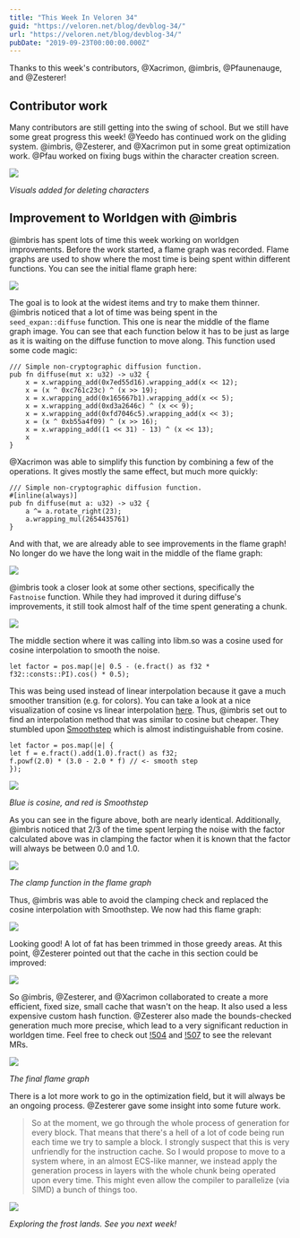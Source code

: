 ```yaml
---
title: "This Week In Veloren 34"
guid: "https://veloren.net/blog/devblog-34/"
url: "https://veloren.net/blog/devblog-34/"
pubDate: "2019-09-23T00:00:00.000Z"
---
```


Thanks to this week's contributors, @Xacrimon, @imbris, @Pfaunenauge, and @Zesterer!

Contributor work
----------------

Many contributors are still getting into the swing of school. But we still have some great progress this week! @Yeedo has continued work on the gliding system. @imbris, @Zesterer, and @Xacrimon put in some great optimization work. @Pfau worked on fixing bugs within the character creation screen.

![](https://s3.eu-central-2.wasabisys.com/veloren-blog/cdn/597826574095613962/625412685286080544/unknown.png)

_Visuals added for deleting characters_

Improvement to Worldgen with @imbris
------------------------------------

@imbris has spent lots of time this week working on worldgen improvements. Before the work started, a flame graph was recorded. Flame graphs are used to show where the most time is being spent within different functions. You can see the initial flame graph here:

![](https://s3.eu-central-2.wasabisys.com/veloren-blog/cdn/597826574095613962/625876315475804185/unknown.png)

The goal is to look at the widest items and try to make them thinner. @imbris noticed that a lot of time was being spent in the `seed_expan::diffuse` function. This one is near the middle of the flame graph image. You can see that each function below it has to be just as large as it is waiting on the diffuse function to move along. This function used some code magic:

    /// Simple non-cryptographic diffusion function.
    pub fn diffuse(mut x: u32) -> u32 {
        x = x.wrapping_add(0x7ed55d16).wrapping_add(x << 12);
        x = (x ^ 0xc761c23c) ^ (x >> 19);
        x = x.wrapping_add(0x165667b1).wrapping_add(x << 5);
        x = x.wrapping_add(0xd3a2646c) ^ (x << 9);
        x = x.wrapping_add(0xfd7046c5).wrapping_add(x << 3);
        x = (x ^ 0xb55a4f09) ^ (x >> 16);
        x = x.wrapping_add((1 << 31) - 13) ^ (x << 13);
        x
    }
    

@Xacrimon was able to simplify this function by combining a few of the operations. It gives mostly the same effect, but much more quickly:

    /// Simple non-cryptographic diffusion function.
    #[inline(always)]
    pub fn diffuse(mut a: u32) -> u32 {
        a ^= a.rotate_right(23);
        a.wrapping_mul(2654435761)
    }
    

And with that, we are already able to see improvements in the flame graph! No longer do we have the long wait in the middle of the flame graph:

![](https://s3.eu-central-2.wasabisys.com/veloren-blog/cdn/450064928720814081/625017004146819107/unknown.png)

@imbris took a closer look at some other sections, specifically the `Fastnoise` function. While they had improved it during diffuse's improvements, it still took almost half of the time spent generating a chunk.

![](https://s3.eu-central-2.wasabisys.com/veloren-blog/cdn/450064928720814081/625036683896946699/unknown.png)

The middle section where it was calling into libm.so was a cosine used for cosine interpolation to smooth the noise.

    let factor = pos.map(|e| 0.5 - (e.fract() as f32 * f32::consts::PI).cos() * 0.5);
    

This was being used instead of linear interpolation because it gave a much smoother transition (e.g. for colors). You can take a look at a nice visualization of cosine vs linear interpolation [here](http://paulbourke.net/miscellaneous/interpolation/). Thus, @imbris set out to find an interpolation method that was similar to cosine but cheaper. They stumbled upon [Smoothstep](https://en.wikipedia.org/wiki/Smoothstep) which is almost indistinguishable from cosine.

    let factor = pos.map(|e| {
    let f = e.fract().add(1.0).fract() as f32;
    f.powf(2.0) * (3.0 - 2.0 * f) // <- smooth step
    });
    

![](https://s3.eu-central-2.wasabisys.com/veloren-blog/cdn/597826574095613962/625884456405696522/unknown.png)

_Blue is cosine, and red is Smoothstep_

As you can see in the figure above, both are nearly identical. Additionally, @imbris noticed that 2/3 of the time spent lerping the noise with the factor calculated above was in clamping the factor when it is known that the factor will always be between 0.0 and 1.0.

![](https://s3.eu-central-2.wasabisys.com/veloren-blog/cdn/450064928720814081/625048823894507535/unknown.png)

_The clamp function in the flame graph_

Thus, @imbris was able to avoid the clamping check and replaced the cosine interpolation with Smoothstep. We now had this flame graph:

![](https://s3.eu-central-2.wasabisys.com/veloren-blog/cdn/450064928720814081/625074635708432417/unknown.png)

Looking good! A lot of fat has been trimmed in those greedy areas. At this point, @Zesterer pointed out that the cache in this section could be improved:

![](https://s3.eu-central-2.wasabisys.com/veloren-blog/cdn/597826574095613962/625890475227873281/unknown.png)

So @imbris, @Zesterer, and @Xacrimon collaborated to create a more efficient, fixed size, small cache that wasn't on the heap. It also used a less expensive custom hash function. @Zesterer also made the bounds-checked generation much more precise, which lead to a very significant reduction in worldgen time. Feel free to check out [!504](https://gitlab.com/veloren/veloren/merge_requests/504) and [!507](https://gitlab.com/veloren/veloren/merge_requests/507) to see the relevant MRs.

![](https://s3.eu-central-2.wasabisys.com/veloren-blog/cdn/597826574095613962/625893203639402506/unknown.png)

_The final flame graph_

There is a lot more work to go in the optimization field, but it will always be an ongoing process. @Zesterer gave some insight into some future work.

> So at the moment, we go through the whole process of generation for every block. That means that there's a hell of a lot of code being run each time we try to sample a block. I strongly suspect that this is very unfriendly for the instruction cache. So I would propose to move to a system where, in an almost ECS-like manner, we instead apply the generation process in layers with the whole chunk being operated upon every time. This might even allow the compiler to parallelize (via SIMD) a bunch of things too.

![](https://s3.eu-central-2.wasabisys.com/veloren-blog/cdn/523568428905398283/626174961806999563/unknown.png)

_Exploring the frost lands. See you next week!_